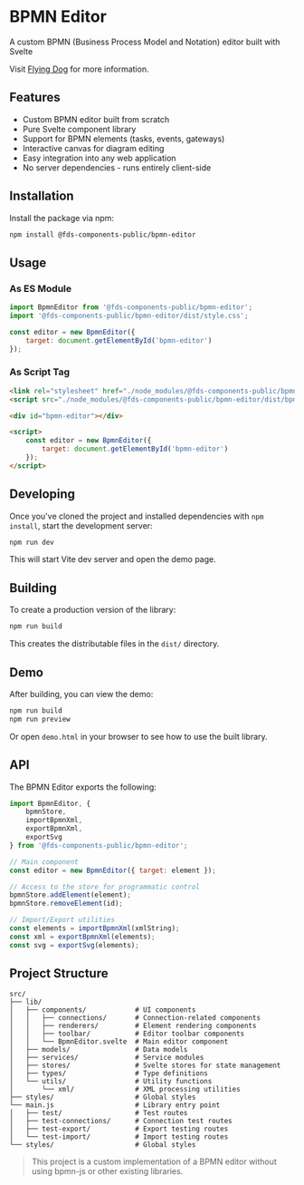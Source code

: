 # BPMN Editor

A custom BPMN (Business Process Model and Notation) editor built with Svelte

Visit [Flying Dog](https://www.flyingdog.de) for more information.

## Features

- Custom BPMN editor built from scratch
- Pure Svelte component library
- Support for BPMN elements (tasks, events, gateways)
- Interactive canvas for diagram editing
- Easy integration into any web application
- No server dependencies - runs entirely client-side

## Installation

Install the package via npm:

```bash
npm install @fds-components-public/bpmn-editor
```

## Usage

### As ES Module

```javascript
import BpmnEditor from '@fds-components-public/bpmn-editor';
import '@fds-components-public/bpmn-editor/dist/style.css';

const editor = new BpmnEditor({
    target: document.getElementById('bpmn-editor')
});
```

### As Script Tag

```html
<link rel="stylesheet" href="./node_modules/@fds-components-public/bpmn-editor/dist/style.css">
<script src="./node_modules/@fds-components-public/bpmn-editor/dist/bpmn-editor.js"></script>

<div id="bpmn-editor"></div>

<script>
    const editor = new BpmnEditor({
        target: document.getElementById('bpmn-editor')
    });
</script>
```

## Developing

Once you've cloned the project and installed dependencies with `npm install`, start the development server:

```bash
npm run dev
```

This will start Vite dev server and open the demo page.

## Building

To create a production version of the library:

```bash
npm run build
```

This creates the distributable files in the `dist/` directory.

## Demo

After building, you can view the demo:

```bash
npm run build
npm run preview
```

Or open `demo.html` in your browser to see how to use the built library.

## API

The BPMN Editor exports the following:

```javascript
import BpmnEditor, {
    bpmnStore,
    importBpmnXml,
    exportBpmnXml,
    exportSvg
} from '@fds-components-public/bpmn-editor';

// Main component
const editor = new BpmnEditor({ target: element });

// Access to the store for programmatic control
bpmnStore.addElement(element);
bpmnStore.removeElement(id);

// Import/Export utilities
const elements = importBpmnXml(xmlString);
const xml = exportBpmnXml(elements);
const svg = exportSvg(elements);
```

## Project Structure

```
src/
├── lib/
│   ├── components/            # UI components
│   │   ├── connections/       # Connection-related components
│   │   ├── renderers/         # Element rendering components
│   │   ├── toolbar/           # Editor toolbar components
│   │   └── BpmnEditor.svelte  # Main editor component
│   ├── models/                # Data models
│   ├── services/              # Service modules
│   ├── stores/                # Svelte stores for state management
│   ├── types/                 # Type definitions
│   └── utils/                 # Utility functions
│       └── xml/               # XML processing utilities
├── styles/                    # Global styles
└── main.js                    # Library entry point
│   ├── test/                  # Test routes
│   ├── test-connections/      # Connection test routes
│   ├── test-export/           # Export testing routes
│   └── test-import/           # Import testing routes
└── styles/                    # Global styles
```

> This project is a custom implementation of a BPMN editor without using bpmn-js or other existing libraries.
